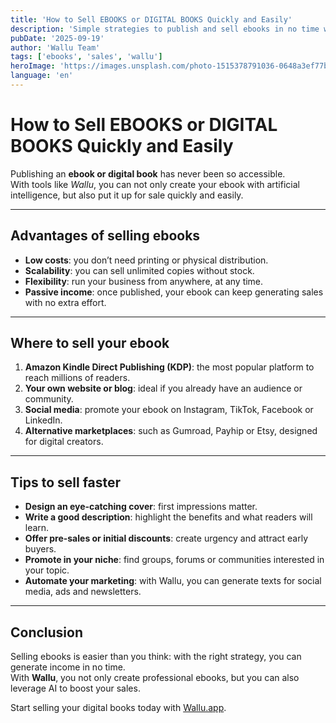 ```yaml
---
title: 'How to Sell EBOOKS or DIGITAL BOOKS Quickly and Easily'
description: 'Simple strategies to publish and sell ebooks in no time with Wallu.'
pubDate: '2025-09-19'
author: 'Wallu Team'
tags: ['ebooks', 'sales', 'wallu']
heroImage: 'https://images.unsplash.com/photo-1515378791036-0648a3ef77b2?w=800&h=400&fit=crop'
language: 'en'
---
```


# How to Sell EBOOKS or DIGITAL BOOKS Quickly and Easily

Publishing an **ebook or digital book** has never been so accessible.  
With tools like *Wallu*, you can not only create your ebook with artificial intelligence, but also put it up for sale quickly and easily.  

---

## Advantages of selling ebooks

- **Low costs**: you don’t need printing or physical distribution.  
- **Scalability**: you can sell unlimited copies without stock.  
- **Flexibility**: run your business from anywhere, at any time.  
- **Passive income**: once published, your ebook can keep generating sales with no extra effort.  

---

## Where to sell your ebook

1. **Amazon Kindle Direct Publishing (KDP)**: the most popular platform to reach millions of readers.  
2. **Your own website or blog**: ideal if you already have an audience or community.  
3. **Social media**: promote your ebook on Instagram, TikTok, Facebook or LinkedIn.  
4. **Alternative marketplaces**: such as Gumroad, Payhip or Etsy, designed for digital creators.  

---

## Tips to sell faster

- **Design an eye-catching cover**: first impressions matter.  
- **Write a good description**: highlight the benefits and what readers will learn.  
- **Offer pre-sales or initial discounts**: create urgency and attract early buyers.  
- **Promote in your niche**: find groups, forums or communities interested in your topic.  
- **Automate your marketing**: with Wallu, you can generate texts for social media, ads and newsletters.  

---

## Conclusion

Selling ebooks is easier than you think: with the right strategy, you can generate income in no time.  
With **Wallu**, you not only create professional ebooks, but you can also leverage AI to boost your sales.  

Start selling your digital books today with [Wallu.app](https://wallu.app).